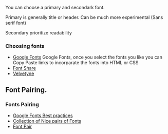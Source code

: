 You can choose a primary and secondark font.

Primary is generally title or header.  Can be much more experimental (Sans serif font)

Secondary prioritize readability

### Choosing fonts

- [Google Fonts](https://fonts.google.com/)
  Google Fonts, once you select the fonts you like you can Copy Paste links to incorparate the fonts into HTML or CSS
- [Font Share](https://www.fontshare.com/)
- [Velvetyne](https://velvetyne.fr/)

## Font Pairing.

### Fonts Pairing

- [Google Fonts Best practices](https://fonts.google.com/knowledge/choosing_type/pairing_typefaces)
- [Collection of Nice pairs of Fonts](https://heyreliable.com/ultimate-google-font-pairings/)
- [Font Pair](https://www.fontpair.co/all)